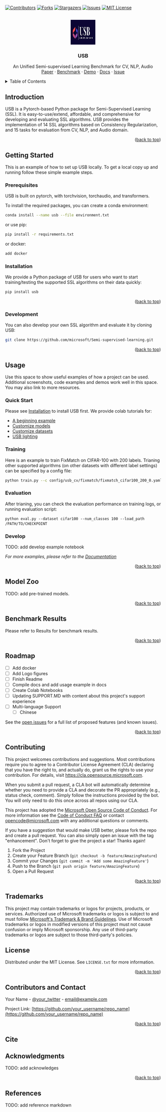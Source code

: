 <div id="top"></div>
<!--
*** Thanks for checking out the Best-README-Template. If you have a suggestion
*** that would make this better, please fork the repo and create a pull request
*** or simply open an issue with the tag "enhancement".
*** Don't forget to give the project a star!
*** Thanks again! Now go create something AMAZING! :D
-->



<!-- PROJECT SHIELDS -->
<!--
*** I'm using markdown "reference style" links for readability.
*** Reference links are enclosed in brackets [ ] instead of parentheses ( ).
*** See the bottom of this document for the declaration of the reference variables
*** for contributors-url, forks-url, etc. This is an optional, concise syntax you may use.
*** https://www.markdownguide.org/basic-syntax/#reference-style-links
-->
[![Contributors][contributors-shield]][contributors-url]
[![Forks][forks-shield]][forks-url]
[![Stargazers][stars-shield]][stars-url]
[![Issues][issues-shield]][issues-url]
[![MIT License][license-shield]][license-url]


<!-- PROJECT LOGO -->
<br />
<div align="center">
  <a href="https://github.com/microsoft/Semi-supervised-learning">
    <img src="figures/logo.jpg" alt="Logo" width="80" height="80">
  </a>

  <h3 align="center">USB</h3>

  <p align="center">
    An Unified Semi-supervised Learning Benchmark for CV, NLP, Audio
    <!-- <br />
    <a href="https://github.com/microsoft/Semi-supervised-learning"><strong>Explore the docs »</strong></a>
    <br /> -->
    <br />
    <a href="https://github.com/microsoft/Semi-supervised-learning">Paper</a>
    ·
    <a href="https://github.com/microsoft/Semi-supervised-learning">Benchmark</a>
    ·
    <a href="https://github.com/microsoft/Semi-supervised-learning">Demo</a>
    ·
    <a href="https://github.com/microsoft/Semi-supervised-learning">Docs</a>
    ·
    <a href="https://github.com/microsoft/Semi-supervised-learning/issues">Issue</a>
  </p>
</div>



<!-- TABLE OF CONTENTS -->
<details>
  <summary>Table of Contents</summary>
  <ol>
    <li>
      <a href="#news-and-updates">News and Updates</a>
    </li>
    <li>
      <a href="#intro">Introduction</a>
    </li>
    <li>
      <a href="#getting-started">Getting Started</a>
      <ul>
        <li><a href="#prerequisites">Prerequisites</a></li>
        <li><a href="#installation">Installation</a></li>
      </ul>
    </li>
    <li><a href="#usage">Usage</a></li>
    <li><a href="#model-zoo">Model Zoo</a></li>
    <li><a href="#benchmark-results">Benchmark Results</a></li>
    <li><a href="#roadmap">Roadmap</a></li>
    <li><a href="#contributing">Contributing</a></li>
    <li><a href="#license">License</a></li>
    <li><a href="#contact">Contact</a></li>
    <li><a href="#acknowledgments">Acknowledgments</a></li>
  </ol>
</details>



<!-- Introduction -->
## Introduction

USB is a Pytorch-based Python package for Semi-Supervised Learning (SSL). It is easy-to-use/extend, affordable, and comprehensive for developing and evaluating SSL algorithms. USB provides the implementation of 14 SSL algorithms based on Consistency Regularization, and 15 tasks for evaluation from CV, NLP, and Audio domain.

<p align="right">(<a href="#top">back to top</a>)</p>


<!-- GETTING STARTED -->
## Getting Started

This is an example of how to set up USB locally.
To get a local copy up and running follow these simple example steps.

### Prerequisites

USB is built on pytorch, with torchvision, torchaudio, and transformers. 

To install the required packages, you can create a conda environment:
```sh
conda install --name usb --file environment.txt
```

or use pip:
```sh
pip install -r requirements.txt
```

or docker:
```sh
add docker
```

### Installation

We provide a Python package of USB for users who want to start training/testing the supported SSL algorithms on their data quickly:
```sh
pip install usb
```

<p align="right">(<a href="#top">back to top</a>)</p>


### Development
You can also develop your own SSL algorithm and evaluate it by cloning USB:
```sh
git clone https://github.com/microsoft/Semi-supervised-learning.git
```

<p align="right">(<a href="#top">back to top</a>)</p>


<!-- USAGE EXAMPLES -->
## Usage

Use this space to show useful examples of how a project can be used. Additional screenshots, code examples and demos work well in this space. You may also link to more resources.

### Quick Start
<!-- TODO: add quick start example and refer lighting notebook -->
Please see [Installation](#installation) to install USB first. We provide colab tutorials for:

- [A beginning example](notebooks/Beginner_Example.ipynb)
- [Customize models](notebooks/Custom_Algorithm.ipynb)
- [Customize datasets](notebooks/Custom_Dataset.ipynb)
- [USB lighting](notebooks/lighting_example.ipynb)

###  Training
Here is an example to train FixMatch on CIFAR-100 with 200 labels. Trianing other supported algorithms (on other datasets with different label settings) can be specified by a config file:
```sh
python train.py --c config/usb_cv/fixmatch/fixmatch_cifar100_200_0.yaml
```

### Evaluation
After trianing, you can check the evaluation performance on training logs, or running evaluation script:
```
python eval.py --dataset cifar100 --num_classes 100 --load_path /PATH/TO/CHECKPOINT
```

### Develop
TODO: add develop example notebook

_For more examples, please refer to the [Documentation](https://example.com)_

<p align="right">(<a href="#top">back to top</a>)</p>


<!-- MODEL ZOO -->
## Model Zoo

TODO: add pre-trained models.

<p align="right">(<a href="#top">back to top</a>)</p>


<!-- BENCHMARK RESULTS -->
## Benchmark Results

Please refer to Results for benchmark results.

<p align="right">(<a href="#top">back to top</a>)</p>


<!-- ROADMAP -->
## Roadmap

- [ ] Add docker
- [ ] Add Logo figures
- [ ] Finish Readme
- [ ] Compile docs and add usage example in docs
- [ ] Create Colab Notebooks
- [ ] Updating SUPPORT.MD with content about this project's support experience
- [ ] Multi-language Support
    - [ ] Chinese

See the [open issues](https://github.com/microsoft/Semi-supervised-learning/issues) for a full list of proposed features (and known issues).

<p align="right">(<a href="#top">back to top</a>)</p>


<!-- CONTRIBUTING -->
## Contributing

This project welcomes contributions and suggestions.  Most contributions require you to agree to a
Contributor License Agreement (CLA) declaring that you have the right to, and actually do, grant us
the rights to use your contribution. For details, visit https://cla.opensource.microsoft.com.

When you submit a pull request, a CLA bot will automatically determine whether you need to provide
a CLA and decorate the PR appropriately (e.g., status check, comment). Simply follow the instructions
provided by the bot. You will only need to do this once across all repos using our CLA.

This project has adopted the [Microsoft Open Source Code of Conduct](https://opensource.microsoft.com/codeofconduct/).
For more information see the [Code of Conduct FAQ](https://opensource.microsoft.com/codeofconduct/faq/) or
contact [opencode@microsoft.com](mailto:opencode@microsoft.com) with any additional questions or comments.

If you have a suggestion that would make USB better, please fork the repo and create a pull request. You can also simply open an issue with the tag "enhancement".
Don't forget to give the project a star! Thanks again!

1. Fork the Project
2. Create your Feature Branch (`git checkout -b feature/AmazingFeature`)
3. Commit your Changes (`git commit -m 'Add some AmazingFeature'`)
4. Push to the Branch (`git push origin feature/AmazingFeature`)
5. Open a Pull Request

<p align="right">(<a href="#top">back to top</a>)</p>


<!-- TRADEMARKS -->
## Trademarks

This project may contain trademarks or logos for projects, products, or services. Authorized use of Microsoft 
trademarks or logos is subject to and must follow 
[Microsoft's Trademark & Brand Guidelines](https://www.microsoft.com/en-us/legal/intellectualproperty/trademarks/usage/general).
Use of Microsoft trademarks or logos in modified versions of this project must not cause confusion or imply Microsoft sponsorship.
Any use of third-party trademarks or logos are subject to those third-party's policies.


<!-- LICENSE -->
## License

Distributed under the MIT License. See `LICENSE.txt` for more information.

<p align="right">(<a href="#top">back to top</a>)</p>



<!-- CONTACT -->
## Contributors and Contact

Your Name - [@your_twitter](https://twitter.com/your_username) - email@example.com

Project Link: [https://github.com/your_username/repo_name](https://github.com/your_username/repo_name)

<p align="right">(<a href="#top">back to top</a>)</p>

<!-- CITE -->
## Cite

<!-- ACKNOWLEDGMENTS -->
## Acknowledgments

TODO: add acknowledges

<p align="right">(<a href="#top">back to top</a>)</p>


<!-- References -->
## References
TODO: add reference markdown


<!-- MARKDOWN LINKS & IMAGES -->
<!-- https://www.markdownguide.org/basic-syntax/#reference-style-links -->
[contributors-shield]: https://img.shields.io/github/contributors/microsoft/Semi-supervised-learning.svg?style=for-the-badge
[contributors-url]: https://github.com/microsoft/Semi-supervised-learning/graphs/contributors
[forks-shield]: https://img.shields.io/github/forks/microsoft/Semi-supervised-learning.svg?style=for-the-badge
[forks-url]: https://github.com/microsoft/Semi-supervised-learning/network/members
[stars-shield]: https://img.shields.io/github/stars/microsoft/Semi-supervised-learning.svg?style=for-the-badge
[stars-url]: https://github.com/microsoft/Semi-supervised-learning/stargazers
[issues-shield]: https://img.shields.io/github/issues/microsoft/Semi-supervised-learning.svg?style=for-the-badge
[issues-url]: https://github.com/microsoft/Semi-supervised-learning/issues
[license-shield]: https://img.shields.io/github/license/microsoft/Semi-supervised-learning.svg?style=for-the-badge
[license-url]: https://github.com/microsoft/Semi-supervised-learning/blob/master/LICENSE.txt

